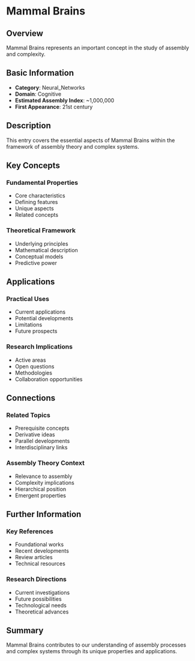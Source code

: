 # Mammal Brains

## Overview

Mammal Brains represents an important concept in the study of assembly and complexity.

## Basic Information

- **Category**: Neural_Networks
- **Domain**: Cognitive
- **Estimated Assembly Index**: ~1,000,000
- **First Appearance**: 21st century

## Description

This entry covers the essential aspects of Mammal Brains within the framework of assembly theory and complex systems.

## Key Concepts

### Fundamental Properties
- Core characteristics
- Defining features
- Unique aspects
- Related concepts

### Theoretical Framework
- Underlying principles
- Mathematical description
- Conceptual models
- Predictive power

## Applications

### Practical Uses
- Current applications
- Potential developments
- Limitations
- Future prospects

### Research Implications
- Active areas
- Open questions
- Methodologies
- Collaboration opportunities

## Connections

### Related Topics
- Prerequisite concepts
- Derivative ideas
- Parallel developments
- Interdisciplinary links

### Assembly Theory Context
- Relevance to assembly
- Complexity implications
- Hierarchical position
- Emergent properties

## Further Information

### Key References
- Foundational works
- Recent developments
- Review articles
- Technical resources

### Research Directions
- Current investigations
- Future possibilities
- Technological needs
- Theoretical advances

## Summary

Mammal Brains contributes to our understanding of assembly processes and complex systems through its unique properties and applications.
